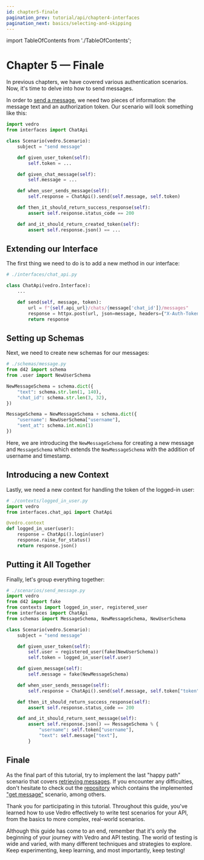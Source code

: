 ```yaml
---
id: chapter5-finale
pagination_prev: tutorial/api/chapter4-interfaces
pagination_next: basics/selecting-and-skipping
---
```


import TableOfContents from './TableOfContents';

# Chapter 5 — Finale

<TableOfContents current="chapter5-finale" />

In previous chapters, we have covered various authentication scenarios. Now, it's time to delve into how to send messages.

In order to [send a message](https://chat-api-tutorial.vedro.io/docs#/default/send_message), we need two pieces of information: the message text and an authorization token. Our scenario will look something like this:

```python
import vedro
from interfaces import ChatApi

class Scenario(vedro.Scenario):
    subject = "send message"

    def given_user_token(self):
        self.token = ...

    def given_chat_message(self):
        self.message = ...

    def when_user_sends_message(self):
        self.response = ChatApi().send(self.message, self.token)

    def then_it_should_return_success_response(self):
        assert self.response.status_code == 200

    def and_it_should_return_created_token(self):
        assert self.response.json() == ...
```

## Extending our Interface

The first thing we need to do is to add a new method in our interface:

```python
# ./interfaces/chat_api.py

class ChatApi(vedro.Interface):
    ...

    def send(self, message, token):
        url = f"{self.api_url}/chats/{message['chat_id']}/messages"
        response = httpx.post(url, json=message, headers={"X-Auth-Token": token})
        return response

```

## Setting up Schemas

Next, we need to create new schemas for our messages:

```python
# ./schemas/message.py
from d42 import schema
from .user import NewUserSchema

NewMessageSchema = schema.dict({
    "text": schema.str.len(1, 140),
    "chat_id": schema.str.len(3, 32),
})

MessageSchema = NewMessageSchema + schema.dict({
    "username": NewUserSchema["username"],
    "sent_at": schema.int.min(1)
})
```

Here, we are introducing the `NewMessageSchema` for creating a new message and `MessageSchema` which extends the `NewMessageSchema` with the addition of username and timestamp.

## Introducing a new Context

Lastly, we need a new context for handling the token of the logged-in user:

```python
# ./contexts/logged_in_user.py
import vedro
from interfaces.chat_api import ChatApi

@vedro.context
def logged_in_user(user):
    response = ChatApi().login(user)
    response.raise_for_status()
    return response.json()
```

## Putting it All Together

Finally, let's group everything together:

```python
# ./scenarios/send_message.py
import vedro
from d42 import fake
from contexts import logged_in_user, registered_user
from interfaces import ChatApi
from schemas import MessageSchema, NewMessageSchema, NewUserSchema

class Scenario(vedro.Scenario):
    subject = "send message"

    def given_user_token(self):
        self.user = registered_user(fake(NewUserSchema))
        self.token = logged_in_user(self.user)

    def given_message(self):
        self.message = fake(NewMessageSchema)

    def when_user_sends_message(self):
        self.response = ChatApi().send(self.message, self.token["token"])

    def then_it_should_return_success_response(self):
        assert self.response.status_code == 200

    def and_it_should_return_sent_message(self):
        assert self.response.json() == MessageSchema % {
            "username": self.token["username"],
            "text": self.message["text"],
        }
```

## Finale

As the final part of this tutorial, try to implement the last "happy path" scenario that covers [retrieving messages](https://chat-api-tutorial.vedro.io/docs#/default/get_messages). If you encounter any difficulties, don't hesitate to check out the [repository](https://github.com/vedro-universe/tutorial-chat-api-server/tree/main/tests) which contains the implemented ["get message"](https://github.com/vedro-universe/tutorial-chat-api-server/blob/main/tests/scenarios/get_messages/get_message.py) scenario, among others.

Thank you for participating in this tutorial. Throughout this guide, you've learned how to use Vedro effectively to write test scenarios for your API, from the basics to more complex, real-world scenarios.

Although this guide has come to an end, remember that it's only the beginning of your journey with Vedro and API testing. The world of testing is wide and varied, with many different techniques and strategies to explore. Keep experimenting, keep learning, and most importantly, keep testing!
